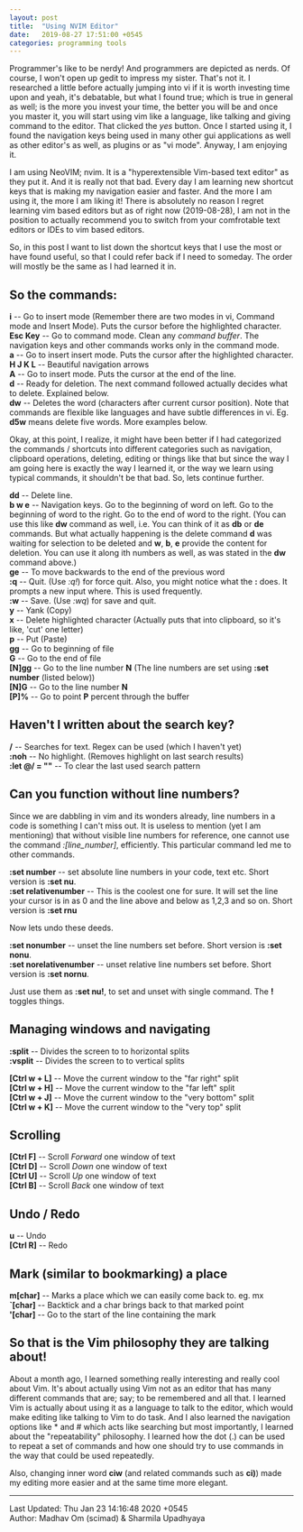 ```yaml
---
layout: post
title:  "Using NVIM Editor"
date:   2019-08-27 17:51:00 +0545
categories: programming tools
---
```

Programmer's like to be nerdy! And programmers are depicted as nerds. Of course, I won't open up gedit to impress my sister. That's not it. I researched a little before actually jumping into vi if it is worth investing time upon and yeah, it's debatable, but what I found true; which is true in general as well; is the more you invest your time, the better you will be and once you master it, you will start using vim like a language, like talking and giving command to the editor. That clicked the *yes* button. Once I started using it, I found the navigation keys being used in many other gui applications as well as other editor's as well, as plugins or as "vi mode". Anyway, I am enjoying it.

I am using NeoVIM; nvim. It is a "hyperextensible Vim-based text editor" as they put it. And it is really not that bad. Every day I am learning new shortcut keys that is making my navigation easier and faster. And the more I am using it, the more I am liking it! There is absolutely no reason I regret learning vim based editors but as of right now (2019-08-28), I am not in the position to actually recommend you to switch from your comfrotable text editors or IDEs to vim based editors.

So, in this post I want to list down the shortcut keys that I use the most or have found useful, so that I could refer back if I need to someday. The order will mostly be the same as I had learned it in.

## So the commands:
**i**       -- Go to insert mode (Remember there are two modes in vi, Command mode and Insert Mode). Puts the cursor before the highlighted character.  
**Esc Key** -- Go to command mode. Clean any *command buffer*. The navigation keys and other commands works only in the command mode.  
**a**       -- Go to insert insert mode. Puts the cursor after the highlighted character.  
**H J K L** -- Beautiful navigation arrows  
**A**       -- Go to insert mode. Puts the cursor at the end of the line.  
**d**       -- Ready for deletion. The next command followed actually decides what to delete. Explained below.  
**dw**      -- Deletes the word (characters after current cursor position). Note that commands are flexible like languages and have subtle differences in vi. Eg. **d5w** means delete five words. More examples below.  

Okay, at this point, I realize, it might have been better if I had categorized the commands / shortcuts into different categories such as navigation, clipboard operations, deleting, editing or things like that but since the way I am going here is exactly the way I learned it, or the way we learn using typical commands, it shouldn't be that bad. So, lets continue further.

**dd**      -- Delete line.  
**b w e**   -- Navigation keys. Go to the beginning of word on left. Go to the beginning of word to the right. Go to the end of word to the right. (You can use this like **dw** command as well, i.e. You can think of it as **db** or **de** commands. But what actually happening is the delete command **d** was waiting for selection to be deleted and **w**, **b**, **e** provide the content for deletion. You can use it along ith numbers as well, as was stated in the **dw** command above.)  
**ge**      -- To move backwards to the end of the previous word  
**:q**        -- Quit. (Use *:q!*) for force quit. Also, you might notice what the **:** does. It prompts a new input where. This is used frequently.  
**:w**        -- Save. (Use *:wq*) for save and quit.  
**y**        -- Yank (Copy)  
**x**        -- Delete highlighted character (Actually puts that into clipboard, so it's like, 'cut' one letter)   
**p**        -- Put (Paste)  
**gg**       -- Go to beginning of file  
**G**        -- Go to the end of file  
**[N]gg**    -- Go to the line number **N** (The line numbers are set using **:set number** (listed below))  
**[N]G**     -- Go to the line number **N**  
**[P]%**     -- Go to point **P** percent through the buffer  

## Haven't I written about the search key?
**/**        -- Searches for text. Regex can be used (which I haven't yet)  
**:noh**      -- No highlight. (Removes highlight on last search results)  
**:let @/ = ""** -- To clear the last used search pattern  

## Can you function without line numbers?
Since we are dabbling in vim and its wonders already, line numbers in a code is something I can't miss out. It is useless to mention (yet I am mentioning) that without visible line numbers for reference, one cannot use the command *:[line_number]*, efficiently. This particular command led me to other commands.

**:set number**           -- set absolute line numbers in your code, text etc. Short version is **:set nu**.  
**:set relativenumber**   -- This is the coolest one for sure. It will set the line your cursor is in as 0 and the line above and below as 1,2,3 and so on. Short version is **:set rnu**  

Now lets undo these deeds.

**:set nonumber**         -- unset the line numbers set before. Short version is **:set nonu**.  
**:set norelativenumber** -- unset relative line numbers set before. Short version is **:set nornu**.  

Just use them as **:set nu!**, to set and unset with single command. The **!** toggles things.  

## Managing windows and navigating
**:split**   -- Divides the screen to to horizontal splits  
**:vsplit**  -- Divides the screen to to vertical splits  

**[Ctrl w + L]** -- Move the current window to the "far right" split  
**[Ctrl w + H]** -- Move the current window to the "far left" split  
**[Ctrl w + J]** -- Move the current window to the "very bottom" split  
**[Ctrl w + K]** -- Move the current window to the "very top" split  


## Scrolling
**[Ctrl F]**              -- Scroll *Forward* one window of text  
**[Ctrl D]**              -- Scroll *Down* one window of text  
**[Ctrl U]**              -- Scroll *Up* one window of text  
**[Ctrl B]**              -- Scroll *Back* one window of text  

## Undo / Redo

**u**        -- Undo  
**[Ctrl R]** -- Redo  

## Mark (similar to bookmarking) a place 

**m[char]**              -- Marks a place which we can easily come back to. eg. mx  
**`[char]**              -- Backtick and a char brings back to that marked point  
**'[char]**              -- Go to the start of the line containing the mark  

## So that is the Vim philosophy they are talking about!
About a month ago, I learned something really interesting and really cool about Vim. It's about actually using Vim not as an editor that has many different commands that are; say; to be remembered and all that. I learned Vim is actually about using it as a language to talk to the editor, which would make editing like talking to Vim to do  task. And I also learned the navigation options like * and # which acts like searching but most importantly, I learned about the "repeatability" philosophy. I learned how the dot (.) can be used to repeat a set of commands and how one should try to use commands in the way that could be used repeatedly. 

Also, changing inner word **ciw** (and related commands such as **ci)**) made my editing more easier and at the same time more elegant.

----------
Last Updated: Thu Jan 23 14:16:48 2020 +0545  
Author: Madhav Om (scimad) & Sharmila Upadhyaya

